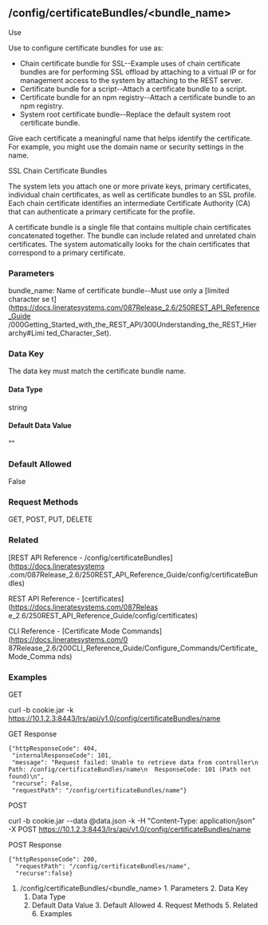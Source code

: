 ## /config/certificateBundles/<bundle_name>

Use

Use to configure certificate bundles for use as:

  * Chain certificate bundle for SSL--Example uses of chain certificate bundles are for performing SSL offload by attaching to a virtual IP or for management access to the system by attaching to the REST server.
  * Certificate bundle for a script--Attach a certificate bundle to a script.
  * Certificate bundle for an npm registry--Attach a certificate bundle to an npm registry.
  * System root certificate bundle--Replace the default system root certificate bundle.

Give each certificate a meaningful name that helps identify the certificate.
For example, you might use the domain name or security settings in the name.

SSL Chain Certificate Bundles

The system lets you attach one or more private keys, primary certificates,
individual chain certificates, as well as certificate bundles to an SSL
profile. Each chain certificate identifies an intermediate Certificate
Authority (CA) that can authenticate a primary certificate for the profile.

A certificate bundle is a single file that contains multiple chain
certificates concatenated together. The bundle can include related and
unrelated chain certificates. The system automatically looks for the chain
certificates that correspond to a primary certificate.

### Parameters

bundle_name: Name of certificate bundle--Must use only a [limited character se
t](https://docs.lineratesystems.com/087Release_2.6/250REST_API_Reference_Guide
/000Getting_Started_with_the_REST_API/300Understanding_the_REST_Hierarchy#Limi
ted_Character_Set).

### Data Key

The data key must match the certificate bundle name.

#### Data Type

string

#### Default Data Value

""

### Default Allowed

False

### Request Methods

GET, POST, PUT, DELETE

### Related

[REST API Reference - /config/certificateBundles](https://docs.lineratesystems
.com/087Release_2.6/250REST_API_Reference_Guide/config/certificateBundles)

REST API Reference - [certificates](https://docs.lineratesystems.com/087Releas
e_2.6/250REST_API_Reference_Guide/config/certificates)

CLI Reference - [Certificate Mode Commands](https://docs.lineratesystems.com/0
87Release_2.6/200CLI_Reference_Guide/Configure_Commands/Certificate_Mode_Comma
nds)

### Examples

GET

curl -b cookie.jar -k
https://10.1.2.3:8443/lrs/api/v1.0/config/certificateBundles/name

GET Response

    
    
    {"httpResponseCode": 404,
     "internalResponseCode": 101,
     "message": "Request failed: Unable to retrieve data from controller\n  Path: /config/certificateBundles/name\n  ResponseCode: 101 (Path not found)\n",
     "recurse": False,
     "requestPath": "/config/certificateBundles/name"}
    

POST

curl -b cookie.jar --data @data.json -k -H "Content-Type: application/json" -X
POST https://10.1.2.3:8443/lrs/api/v1.0/config/certificateBundles/name

POST Response

    
    
    {"httpResponseCode": 200,
      "requestPath": "/config/certificateBundles/name",
      "recurse":false}

  1. /config/certificateBundles/<bundle_name>
    1. Parameters
    2. Data Key
      1. Data Type
      2. Default Data Value
    3. Default Allowed
    4. Request Methods
    5. Related
    6. Examples

